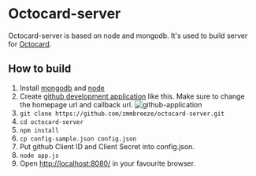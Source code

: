 Octocard-server
===
Octocard-server is based on node and mongodb. It's used to build server for [Octocard](https://github.com/zmmbreeze/octocard).

How to build
---
1. Install [mongodb](http://www.mongodb.org/) and [node](http://nodejs.org/)
2. Create [github development application](https://github.com/settings/applications/) like this. Make sure to change the homepage url and callback url. ![github-application](./assets/github-application.png)
3. `git clone https://github.com/zmmbreeze/octocard-server.git`
4. `cd octocard-server`
5. `npm install`
6. `cp config-sample.json config.json`
7. Put github Client ID and Client Secret into config.json.
8. `node app.js`
9. Open [http://localhost:8080/](http://localhost:8080/) in your favourite browser.

